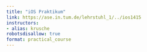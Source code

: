 ```yaml
---
title: "iOS Praktikum"
link: https://ase.in.tum.de/lehrstuhl_1/../ios1415
instructors:
- alias: krusche
robotsdisallow: true
format: practical_course
---
```

